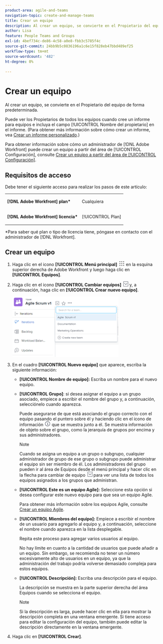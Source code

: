 ```yaml
---
product-area: agile-and-teams
navigation-topic: create-and-manage-teams
title: Crear un equipo
description: Al crear un equipo, se convierte en el Propietario del equipo de forma predeterminada.
author: Lisa
feature: People Teams and Groups
exl-id: 4bef734c-de86-4c58-a0e8-fbb3c5785f4c
source-git-commit: 24bb9b5c0836196a1c6e15f828eb47bbd489ef25
workflow-type: tm+mt
source-wordcount: '482'
ht-degree: 0%

---
```


# Crear un equipo

Al crear un equipo, se convierte en el Propietario del equipo de forma predeterminada.

Puede ver los Propietarios de todos los equipos cuando cree un informe para equipos e incluya el campo [!UICONTROL Nombre del propietario] en el informe. (Para obtener más información sobre cómo crear un informe, vea [Crear un informe personalizado](../../reports-and-dashboards/reports/creating-and-managing-reports/create-custom-report.md).)

Para obtener información sobre cómo un administrador de [!DNL Adobe Workfront] puede crear un equipo a partir del área de [!UICONTROL Configuración], consulte [Crear un equipo a partir del área de [!UICONTROL Configuración]](../../administration-and-setup/add-users/create-and-manage-teams/create-a-team-from-setup.md).

## Requisitos de acceso

Debe tener el siguiente acceso para realizar los pasos de este artículo:

<table style="table-layout:auto"> 
 <col> 
 </col> 
 <col> 
 </col> 
 <tbody> 
  <tr> 
   <td role="rowheader"><strong>[!DNL Adobe Workfront] plan*</strong></td> 
   <td> <p>Cualquiera</p> </td> 
  </tr> 
  <tr> 
   <td role="rowheader"><strong>[!DNL Adobe Workfront] licencia*</strong></td> 
   <td> <p>[!UICONTROL Plan] </p> </td> 
  </tr> 
 </tbody> 
</table>

&#42;Para saber qué plan o tipo de licencia tiene, póngase en contacto con el administrador de [!DNL Workfront].

## Crear un equipo

1. Haga clic en el icono **[!UICONTROL Menú principal]** ![](assets/main-menu-icon.png) en la esquina superior derecha de Adobe Workfront y luego haga clic en **[!UICONTROL Equipos]**.

1. Haga clic en el icono **[!UICONTROL Cambiar equipos]** ![Cambiar equipo](assets/switch-team-icon.png) y, a continuación, haga clic en **[!UICONTROL Crear nuevo equipo]**.

   ![Seleccione Crear nuevo equipo.](assets/create-new-team-350x198.png)

1. En el cuadro **[!UICONTROL Nuevo equipo]** que aparece, escriba la siguiente información:

   * **[!UICONTROL Nombre de equipo]:** Escriba un nombre para el nuevo equipo.
   * **[!UICONTROL Grupo]**: si desea asignar el equipo a un grupo asociado, empiece a escribir el nombre del grupo y, a continuación, selecciónelo cuando aparezca.

     Puede asegurarse de que está asociando el grupo correcto con el equipo pasando el puntero sobre él y haciendo clic en el icono de información ![](assets/info-icon.png) que se muestra junto a él. Se muestra información de objeto sobre el grupo, como la jerarquía de grupos por encima y sus administradores.

     >[!NOTE]
     >
     >Cuando se asigna un equipo a un grupo o subgrupo, cualquier administrador de grupo de ese grupo o subgrupo puede administrar el equipo sin ser miembro de él. Los administradores del grupo pueden ir al área de Equipos desde el menú principal y hacer clic en la flecha para cambiar de equipo ![Cambiar icono de equipo](assets/switch-team-icon.png) para ver una lista de todos los equipos asignados a los grupos que administran.

   * **[!UICONTROL Este es un equipo Agile]:** Seleccione esta opción si desea configurar este nuevo equipo para que sea un equipo Agile.

     Para obtener más información sobre los equipos Agile, consulte [Crear un equipo Agile](../../agile/get-started-with-agile-in-workfront/create-an-agile-team.md).

   * **[!UICONTROL Miembros del equipo]:** Empiece a escribir el nombre de un usuario para agregarlo al equipo y, a continuación, seleccione el nombre cuando aparezca en la lista desplegable.

     Repita este proceso para agregar varios usuarios al equipo.

     No hay límite en cuanto a la cantidad de usuarios que puede añadir a un equipo. Sin embargo, se recomienda no tener un número excesivamente alto de usuarios en un equipo, ya que la administración del trabajo podría volverse demasiado compleja para estos equipos.

   * **[!UICONTROL Descripción]:** Escriba una descripción para el equipo.

     La descripción se muestra en la parte superior derecha del área Equipos cuando se selecciona el equipo.

     >[!NOTE]
     >
     >Si la descripción es larga, puede hacer clic en ella para mostrar la descripción completa en una ventana emergente. Si tiene acceso para editar la configuración del equipo, también puede editar la descripción directamente en la ventana emergente.

1. Haga clic en **[!UICONTROL Crear]**.
